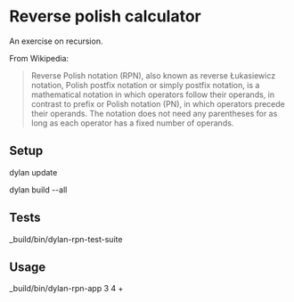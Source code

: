 # Reverse polish calculator
An exercise on recursion.

From Wikipedia:

> Reverse Polish notation (RPN), also known as reverse Łukasiewicz notation, 
> Polish postfix notation or simply postfix notation, is a mathematical 
> notation in which operators follow their operands, in contrast to prefix or 
> Polish notation (PN), in which operators precede their operands. The 
> notation does not need any parentheses for as long as each operator has a 
> fixed number of operands. 

## Setup

  dylan update

  dylan build --all

## Tests

  _build/bin/dylan-rpn-test-suite

## Usage

  _build/bin/dylan-rpn-app 3 4 +